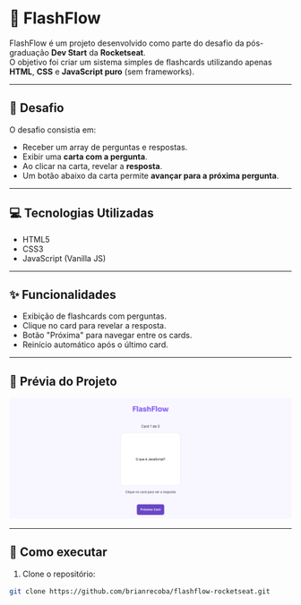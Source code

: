 # 🚀 FlashFlow

FlashFlow é um projeto desenvolvido como parte do desafio da pós-graduação **Dev Start** da **Rocketseat**.  
O objetivo foi criar um sistema simples de flashcards utilizando apenas **HTML**, **CSS** e **JavaScript puro** (sem frameworks).

---

## 🧠 Desafio

O desafio consistia em:

- Receber um array de perguntas e respostas.
- Exibir uma **carta com a pergunta**.
- Ao clicar na carta, revelar a **resposta**.
- Um botão abaixo da carta permite **avançar para a próxima pergunta**.

---

## 💻 Tecnologias Utilizadas

- HTML5
- CSS3
- JavaScript (Vanilla JS)

---

## ✨ Funcionalidades

- Exibição de flashcards com perguntas.
- Clique no card para revelar a resposta.
- Botão "Próxima" para navegar entre os cards.
- Reinício automático após o último card.

---

## 📸 Prévia do Projeto

![FlashFlow Demo](flashflow-visual.png)

---

## 📂 Como executar

1. Clone o repositório:

```bash
git clone https://github.com/brianrecoba/flashflow-rocketseat.git
```
